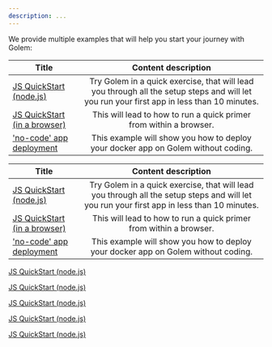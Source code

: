 ```yaml
---
description: ...
---
```


We provide multiple examples that will help you start your journey with Golem:

|Title                  |   Content  description  |
|-----------------------|:----------------------------------------:|
|[JS QuickStart (node.js)](/docs/quickstarts/js-quickstart) |   Try Golem in a quick exercise, that will lead you through all the setup steps and will let you run your first app in less than 10 minutes.|
|[JS QuickStart (in a browser)](/docs/quickstarts/golem-in-a-browser) |   This will lead to how to run a quick primer from within a browser.|
| ['no-code' app deployment](/docs/quickstarts/no-code-app-deployment)| This example will show you how to deploy your docker app on Golem without coding. |


| Title                                                      |                                                            Content description                                                             |
| ---------------------------------------------------------- | :----------------------------------------------------------------------------------------------------------------------------------------: |
| [JS QuickStart (node.js)](../quickstarts/js-quickstart.md) | Try Golem in a quick exercise, that will lead you through all the setup steps and will let you run your first app in less than 10 minutes. |
| [JS QuickStart (in a browser)](golem-in-a-browser.md)      |                                     This will lead to how to run a quick primer from within a browser.                                     |
| ['no-code' app deployment](no-code-app-deployment.md)      |                             This example will show you how to deploy your docker app on Golem without coding.                              |

[JS QuickStart (node.js)](../quickstarts/js-quickstart.md)

[JS QuickStart (node.js)](quickstarts/js-quickstart.md)

[JS QuickStart (node.js)](/quickstarts/js-quickstart.md)

[JS QuickStart (node.js)](./js-quickstart)

[JS QuickStart (node.js)](/docs/quickstarts/js-quickstart)
